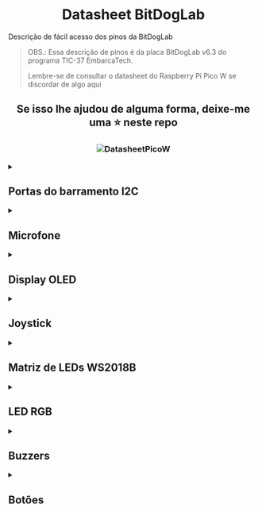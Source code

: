 <h1 align=center>Datasheet BitDogLab</h1>
Descrição de fácil acesso dos pinos da BitDogLab

> OBS.: Essa descrição de pinos é da placa BitDogLab v6.3 do programa TIC-37 EmbarcaTech.
>
> Lembre-se de consultar o datasheet do Raspberry Pi Pico W se discordar de algo aqui

<h2 align=center>Se isso lhe ajudou de alguma forma, deixe-me uma ⭐ neste repo</h2>
<h3 align=center> 
  
  ![DatasheetPicoW](https://github.com/ThiagoSousa81/Test-Pooling/blob/main/2_BDL_RGB.jpg)
  
</h3>

<details><summary><h2>Portas do barramento I2C</h2></summary>

<!-- Ainda não fiz um teste, mas deduzindo o [código](https://github.com/wiltonlacerda/EmbarcaTechU4C1/blob/0d970b14796fd2ac0be7dea3b164f76429509696/ArquivosUF2/DeFabrica/BitDogLab_Original.py#L9) que veio de fábrica seria assim...-->

| Componente | Pino |
| --- | --- |
| I2C 0 (SDA) | GPIO0 |
| I2C 0 (SCL) | GPIO1 |
| I2C 1 (SDA) | GPIO2 |
| I2C 1 (SCL) | GPIO3 |

</details>

<details><summary><h2>Microfone</h2></summary>

| Componente | Pino |
| --- | --- |
| Microfone | GPIO 28 |

</details>

<details><summary><h2>Display OLED</h2></summary>

| Componente | Pino |
| --- | --- |
| OLED (SCL) | 15 |
| OLED (SDA) | 14 |

</details>

<details><summary><h2>Joystick</h2></summary>

| Componente | Pino |
| --- | --- |
| VRx (Joystick) | GPIO 26 |
| VRy (Joystick) | GPIO 27 |
| Botão Joystick | GPIO 22 |

</details>

<details><summary><h2>Matriz de LEDs WS2018B</h2></summary>

| Componente | Pino |
| --- | --- |
| NeoPixel (Matriz de LEDs) | GPIO 7 |

</details>

<details><summary><h2>LED RGB</h2></summary>

| Componente | Pino |
| --- | --- |
| LED Verde (PWM) | GPIO 11 |
| LED Azul (PWM) | GPIO 12 | 
| LED Vermelho (PWM) | GPIO 13 |

</details>

<details><summary><h2>Buzzers</h2></summary>

| Componente | Pino |
| --- | --- |
| Buzzer 1 (PWM) | GPIO 21 |
| Buzzer 2 (PWM) | GPIO 10 |

</details>

<details><summary><h2>Botões</h2></summary>

| Componente | Pino |
| --- | --- |
| Botão A | GPIO 5 |
| Botão B | GPIO 6 |

</details>
